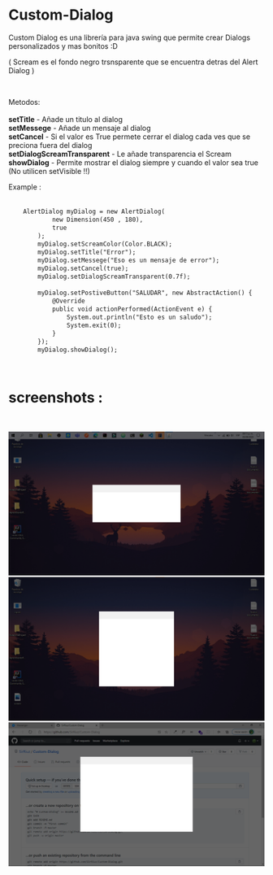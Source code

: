 # Custom-Dialog
Custom Dialog es una librería para java swing que permite crear Dialogs personalizados y mas bonitos :D  

( Scream es el fondo negro trsnsparente que se encuentra detras del Alert Dialog )

<br/>

Metodos:<br/><br/>
<strong>setTitle</strong> - Añade un titulo al dialog <br/>
<strong>setMessege</strong> - Añade un mensaje al dialog <br/>
<strong>setCancel</strong> - Si el valor es True permete cerrar el dialog cada ves que se preciona fuera del dialog <br/>
<strong>setDialogScreamTransparent</strong> - Le añade transparencia el Scream <br/>
<strong>showDialog</strong> - Permite mostrar el dialog siempre y cuando el valor sea true (No utilicen setVisible !!) <br/>

Example :<br/><br/>

        AlertDialog myDialog = new AlertDialog(
                new Dimension(450 , 180),
                true
            );
            myDialog.setScreamColor(Color.BLACK);
            myDialog.setTitle("Error");
            myDialog.setMessege("Eso es un mensaje de error");
            myDialog.setCancel(true);
            myDialog.setDialogScreamTransparent(0.7f);

            myDialog.setPostiveButton("SALUDAR", new AbstractAction() {
                @Override
                public void actionPerformed(ActionEvent e) {
                    System.out.println("Esto es un saludo");
                    System.exit(0);
                }
            });
            myDialog.showDialog();




<br/>
<h1>screenshots : </h1>
<br/>


![alt text](https://github.com/SirRiuz/Custom-Dialog/blob/master/img/scream.png)
![alt text](https://github.com/SirRiuz/Custom-Dialog/blob/master/img/scream_1.png)
![alt text](https://github.com/SirRiuz/Custom-Dialog/blob/master/img/scream_2.png)



